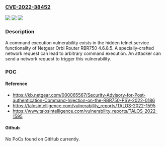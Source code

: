 ### [CVE-2022-38452](https://cve.mitre.org/cgi-bin/cvename.cgi?name=CVE-2022-38452)
![](https://img.shields.io/static/v1?label=Product&message=Orbi%20Router%20RBR750&color=blue)
![](https://img.shields.io/static/v1?label=Version&message=4.6.8.5%20&color=brightgreen)
![](https://img.shields.io/static/v1?label=Vulnerability&message=CWE-912%3A%20Hidden%20Functionality&color=brightgreen)

### Description

A command execution vulnerability exists in the hidden telnet service functionality of Netgear Orbi Router RBR750 4.6.8.5. A specially-crafted network request can lead to arbitrary command execution. An attacker can send a network request to trigger this vulnerability.

### POC

#### Reference
- https://kb.netgear.com/000065567/Security-Advisory-for-Post-authentication-Command-Injection-on-the-RBR750-PSV-2022-0186
- https://talosintelligence.com/vulnerability_reports/TALOS-2022-1595
- https://www.talosintelligence.com/vulnerability_reports/TALOS-2022-1595

#### Github
No PoCs found on GitHub currently.

